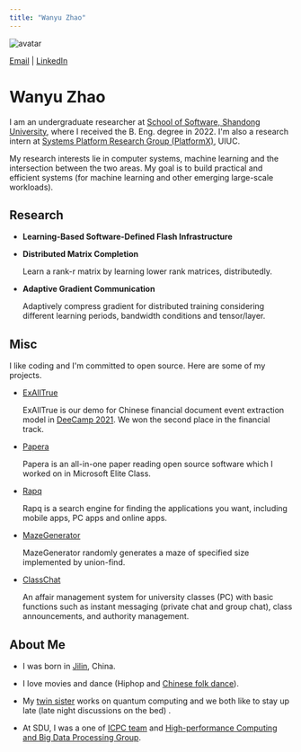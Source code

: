 ```yaml
---
title: "Wanyu Zhao"
---
```


![avatar](./wyzhao2.jpg)

[Email](mailto:wanyugogo@gmail.com) \| [LinkedIn](https://www.linkedin.com/in/wyzhao/)

# Wanyu Zhao 

I am an undergraduate researcher at [School of Software, Shandong University](https://www.sc.sdu.edu.cn/index.htm), where I received the B. Eng. degree in 2022. I'm also a research intern at [Systems Platform Research Group (PlatformX)](https://platformxlab.github.io/), UIUC.

My research interests lie in computer systems, machine learning and the intersection between the two areas. My goal is to build practical and efficient systems (for machine learning and other emerging large-scale workloads).


## Research 

- **Learning-Based Software-Defined Flash Infrastructure**



- **Distributed Matrix Completion**

  Learn a rank-r matrix by learning lower rank matrices, distributedly.

- **Adaptive Gradient Communication**

  Adaptively compress gradient for distributed training considering different learning periods, bandwidth conditions and tensor/layer.


## Misc
I like coding and I'm committed to open source. Here are some of my projects.

- [ExAllTrue](https://exalltrue.github.io/eedc4/)
  
  ExAllTrue is our demo for Chinese financial document event extraction model in [DeeCamp 2021](https://deecamp.com/#/home). We won the second place in the financial track.
  

- [Papera](https://github.com/paperadar)

  Papera is an all-in-one paper reading open source software which I worked on in Microsoft Elite Class.


- [Rapq](https://github.com/wy-go/Rapq)

  Rapq is a search engine for finding the applications you want, including mobile apps, PC apps and online apps.


- [MazeGenerator](https://github.com/wy-go/MazeGenerator)

  MazeGenerator randomly generates a maze of specified size implemented by union-find.
  
  
- [ClassChat](https://github.com/wy-go/ClassChat)

  An affair management system for university classes (PC) with basic functions such as instant messaging (private chat and group chat), class announcements, and authority management.

  

## About Me

- I was born in [Jilin](https://en.wikipedia.org/wiki/Jilin), China.

- I love movies and dance (Hiphop and [Chinese folk dance](https://www.bilibili.com/video/BV153411w7XD?p=8&vd_source=b9661ae60934cbd7513d5fad3016c0c0)).

- My [twin sister](https://WanbingZhao.github.io) works on quantum computing and we both like to stay up late (late night discussions on the bed) .

- At SDU, I was a one of [ICPC team](https://github.com/wy-go/wy-go.github.io/blob/main/shandong-icpc19.jpg) and [High-performance Computing and Big Data Processing Group](https://github.com/wy-go/wy-go.github.io/blob/main/sdu-hpc22.JPG).
